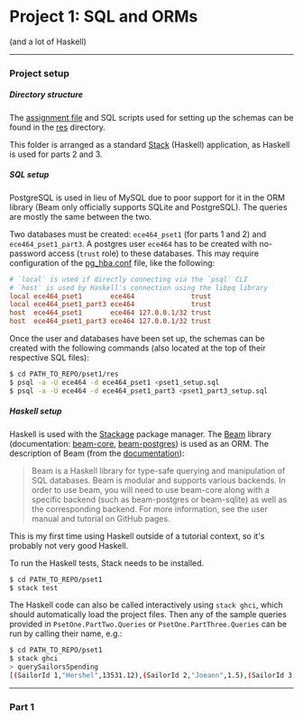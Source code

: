 # Project 1: SQL and ORMs
(and a lot of Haskell)

---

### Project setup

##### Directory structure
The [assignment file][assignment] and SQL scripts used for setting up the schemas can be found in the [res][res] directory.

This folder is arranged as a standard [Stack][stack] (Haskell) application, as Haskell is used for parts 2 and 3.

##### SQL setup
PostgreSQL is used in lieu of MySQL due to poor support for it in the ORM library (Beam only officially supports SQLite and PostgreSQL). The queries are mostly the same between the two.

Two databases must be created: `ece464_pset1` (for parts 1 and 2) and `ece464_pset1_part3`. A postgres user `ece464` has to be created with no-password access (`trust` role) to these databases. This may require configuration of the [pg_hba.conf][pg_hba.conf] file, like the following:

```conf
# `local` is used if directly connecting via the `psql` CLI
# `host` is used by Haskell's connection using the libpq library
local ece464_pset1       ece464              trust
local ece464_pset1_part3 ece464              trust
host  ece464_pset1       ece464 127.0.0.1/32 trust
host  ece464_pset1_part3 ece464 127.0.0.1/32 trust
```

Once the user and databases have been set up, the schemas can be created with the following commands (also located at the top of their respective SQL files):
```bash
$ cd PATH_TO_REPO/pset1/res
$ psql -a -U ece464 -d ece464_pset1 <pset1_setup.sql
$ psql -a -U ece464 -d ece464_pset1_part3 <pset1_part3_setup.sql
```

##### Haskell setup
Haskell is used with the [Stackage][stackage] package manager. The [Beam][beam] library (documentation: [beam-core][beam-core], [beam-postgres][beam-postgres]) is used as an ORM. The description of Beam (from the [documentation][beam-core]):

> Beam is a Haskell library for type-safe querying and manipulation of SQL databases. Beam is modular and supports various backends. In order to use beam, you will need to use beam-core along with a specific backend (such as beam-postgres or beam-sqlite) as well as the corresponding backend. For more information, see the user manual and tutorial on GitHub pages.

This is my first time using Haskell outside of a tutorial context, so it's probably not very good Haskell.

To run the Haskell tests, Stack needs to be installed.
```bash
$ cd PATH_TO_REPO/pset1
$ stack test
```
The Haskell code can also be called interactively using `stack ghci`, which should automatically load the project files. Then any of the sample queries provided in `PsetOne.PartTwo.Queries` or `PsetOne.PartThree.Queries` can be run by calling their name, e.g.:
```bash
$ cd PATH_TO_REPO/pset1
$ stack ghci
> querySailorsSpending
[(SailorId 1,"Hershel",13531.12),(SailorId 2,"Joeann",1.5),(SailorId 3,"Vania",51.5),(SailorId 4,"Katheryn",0.5),(SailorId 5,"Shanika",0.5),(SailorId 6,"Madeleine",14.46),(SailorId 7,"Li",0.5),(SailorId 8,"Zachariah",0.5),(SailorId 9,"Marinda",7.07),(SailorId 10,"Clara",7.23)]
```

--- 

### Part 1

[res]: ./res
[assignment]: ./res/pset1_assignment.md
[stack]: https://docs.haskellstack.org/en/stable/README/
[stackage]: https://www.stackage.org/
[beam]: https://haskell-beam.github.io/beam/
[beam-core]: https://hackage.haskell.org/package/beam-core-0.9.1.0
[beam-postgres]: https://hackage.haskell.org/package/beam-core-0.9.1.0
[pg_hba.conf]: https://www.postgresql.org/docs/9.1/auth-pg-hba-conf.html

